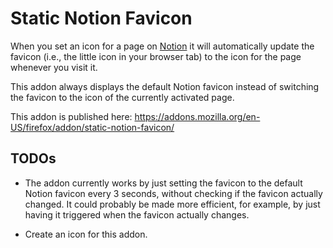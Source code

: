 # Static Notion Favicon

When you set an icon for a page on [Notion](https://www.notion.so) it will
automatically update the favicon (i.e., the little icon in your browser tab) to
the icon for the page whenever you visit it.

This addon always displays the default Notion favicon instead of switching the
favicon to the icon of the currently activated page.

This addon is published here:
https://addons.mozilla.org/en-US/firefox/addon/static-notion-favicon/

## TODOs

- The addon currently works by just setting the favicon to the default Notion
  favicon every 3 seconds, without checking if the favicon actually changed. It
  could probably be made more efficient, for example, by just having it
  triggered when the favicon actually changes.

- Create an icon for this addon.
